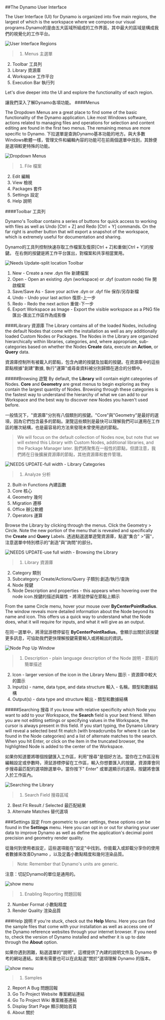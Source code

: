 ##The Dynamo User Interface

The User Interface (UI) for Dynamo is organized into five main regions, the largest of which is the workspace where we compose our visual programs.Dynamo的是由五大區域所組成的工作界面，其中最大的區域是構成我們的視覺化的工作平台。

![User Interface Regions](images/2-2/01-UI-Regions.png)

>1. Menus 主選單
2. Toolbar 工具列
3. Library 資源庫
4. Workspace 工作平台
5. Execution Bar 執行列

Let's dive deeper into the UI and explore the functionality of each region.

讓我們深入了解Dynamo各項功能。
####Menus

The Dropdown Menus are a great place to find some of the basic functionality of the Dynamo application. Like most Windows software, actions related to managing files and operations for selection and content editing are found in the first two menus. The remaining menus are more specific to Dynamo.
下拉選單是查詢Dynamo基本功能的地方。與大多數Windows軟體一樣，管理文件和編輯內容的功能可在前兩個選單中找到，其餘便是選項較更特殊的功能。

![Dropdown Menus](images/2-2/02-Menus.png)
> 1. File 檔案
2. Edit 編輯
3. View 檢視
4. Packages 套件
5. Settings 設定
6. Help 說明

####Toolbar  工具列

Dynamo's Toolbar contains a series of buttons for quick access to working with files as well as Undo [Ctrl + Z] and Redo [Ctrl + Y] commands. On the far right is another button that will export a snapshot of the workspace, which is extremely useful for documentation and sharing.

Dynamo的工具列控制快速存取工作檔案及復原[Ctrl + Z]和重做[Ctrl + Y]的按鍵。
在右側的按鍵是將工作平台匯出，對檔案和共享相當實用。

![Needs Update-split location Toolbar](images/2-2/03-Toolbar.png)

1. New - Create a new .dyn file 新建檔案
2. Open - Open an existing .dyn (workspace) or .dyf (custom node) file 開啟檔案
3. Save/Save As - Save your active .dyn or .dyf file 保存/另存新檔
4. Undo - Undo your last action 復原-上一步
5. Redo - Redo the next action 重做-下一步
6. Export Workspace as Image - Export the visible workspace as a PNG file 匯出-匯出工作區作為成影像

####Library 資源庫
The Library contains all of the loaded Nodes, including the default Nodes that come with the installation as well as any additionally loaded Custom Nodes or Packages. The Nodes in the Library are organized hierarchically within libraries, categories, and, where appropriate, sub-categories based on whether the Nodes **Create** data, execute an **Action**, or **Query** data.

資源庫控制所有被載入的節點，包含內建的按鍵及加載的按鍵。在資源庫中的這些節點根據"創建"數據, 執行"運算"或尋查資料被分別歸類在適合的分類中。

#####Browsing 遊覽
By default, the **Library** will contain eight categories of Nodes. **Core** and **Geometry** are great menus to begin exploring as they contain the largest quantity of Nodes.  Browsing through these categories is the fastest way to understand the hierarchy of what we can add to our Workspace and the best way to discover new Nodes you haven't used before.

一般情況下，"資源庫"分別有八個類別的按鍵。"Core"與"Geometry"是最好的選項，因為它們包含最多的節點。瀏覽這些類別是最快可以理解我們可以運用在工作區的層次結構，也是最容易的方法來發現未曾使用過的節點。

> We will focus on the default collection of Nodes now, but note that we will extend this Library with Custom Nodes, additional libraries, and the Package Manager later.
我們將聚焦在一般性的節點，但請注意，我們將在日後擴展資源庫的節點，其他資源庫和套件管理。

![NEEDS UPDATE-full width - Library Categories](images/2-2/04-LibraryCategories.png)
>1. Analyze 分析
2. Built-in Functions  內建函數
3. Core 核心
4. Geometry 幾何
5. Migration 遷移
6. Office 辦公軟體
7. Operators 運算

Browse the Library by clicking through the menus. Click the Geometry > Circle. Note the new portion of the menu that is revealed and specifically the **Create** and **Query** Labels.
透過點選選單遊覽資源庫，點選"集合" >"圓"，注意選單中特別標示的"創造"與"詢問"的部分。

![NEEDS UPDATE-use full width - Browsing the Library](images/2-2/05-LibraryBrowsing.png)
>1. Library 資源庫
2. Category 類別
3. Subcategory: Create/Actions/Query 子類別:創造/執行/查詢
4. Node 按鍵
5. Node Description and properties - this appears when hovering over the node icon.按鍵的描述與屬性 - 將滑鼠停留在節點上顯示

From the same Circle menu, hover your mouse over **ByCenterPointRadius**. The window reveals more detailed information about the Node beyond its name and icon. This offers us a quick way to understand what the Node does, what it will require for inputs, and what it will give as an output.

在同一選單中，將滑鼠游標停留在 **ByCenterPointRadius**。會顯示出關於該按鍵更多訊息，可協助我們更快理解按鍵需要輸入或將輸出的資訊。

![Node Pop Up Window](images/2-2/06-NodePopup.png)
>1. Description - plain language description of the Node  說明 - 節點的簡單描述
2. Icon - larger version of the icon in the Library Menu  圖示 - 資源庫中較大的圖示
3. Input(s) - name,  data type, and data structure  輸入 - 名稱，類型和數據結構
4. Output(s) - data type and structure  輸出 - 類型和數據結構

#####Searching 搜尋
If you know with relative specificity which Node you want to add to your Workspace, the **Search** field is your best friend. When you are not editing settings or specifying values in the Workspace, the cursor is always present in this field. If you start typing, the Dynamo Library will reveal a selected best fit match (with breadcrumbs for where it can be found in the Node categories) and a list of alternate matches to the search. When you hit Enter, or click on the item in the truncated browser, the highlighted Node is added to the center of the Workspace.

如果你知道要將哪個按鍵匯入工作區，利用"搜尋"是個好方法。當你在工作區沒有編輯設定或參數時，滑鼠游標停留在工作區，輸入你想要匯入的按鍵，資源庫會同步搜尋最匹配的選項餘選單中。當你按下" Enter" 或單選顯示的選項，按鍵將會匯入於工作區內。

![Searching the Library](images/2-2/07-LibrarySearching.png)
>1. Search Field  搜尋區域
2. Best Fit Result / Selected 最匹配結果
3. Alternate Matches 替代選項

###Settings 設定
From geometric to user settings, these options can be found in the **Settings** menu. Here you can opt in or out for sharing your user data to improve Dynamo as well as define the application's decimal point precision and geometry render quality.

從幾何到使用者設定，這些選項能在"設定"中找到。你能載入或卸載分享你的使用者數據來改善Dynamo ，以及定義小數點精度和幾何渲染品質。

> Note: Remember that Dynamo's units are generic.

注意：切記Dynamo的單位是通用的。

![show menu](images/2-2/08-Settings.png)

>1. Enabling Reporting  問題回報
2. Number Format  小數點精度
3. Render Quality  渲染品質

###Help  說明
If you're stuck, check out the **Help** Menu. Here you can find the sample files that come with your installation as well as access one of the Dynamo reference websites through your internet browser. If you need to, check the version of Dynamo installed and whether it is up to date through the **About** option.

如果你遇到困難，點選選單的"說明"。這裡提供了內建的說明文件及 Dynamo 參考的網站連結。如果有需要也可以在此點選"關於"選項理解 Dynamo 的版本。

![show menu](images/2-2/09-Help.png)

>1. Samples
2. Report A Bug 問題回報
3. Go To Project Website  專案網站連結
4. Go To Project Wiki  專案維基連結
5. Display Start Page  顯示開始首頁
6. About 關於



